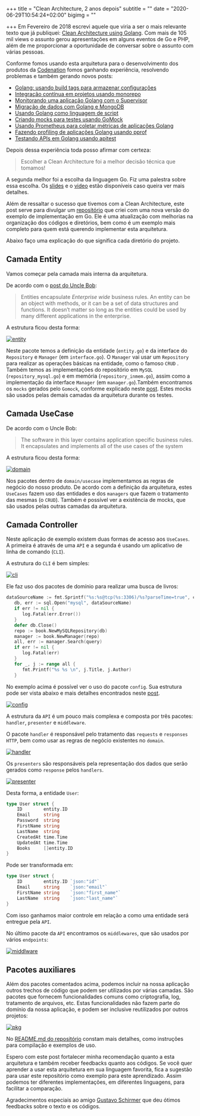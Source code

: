 +++
title = "Clean Architecture, 2 anos depois"
subtitle = ""
date = "2020-06-29T10:54:24+02:00"
bigimg = ""

+++
Em Fevereiro de 2018 escrevi aquele que viria a ser o mais relevante texto que já publiquei: [Clean Architecture using Golang](https://eltonminetto.dev/en/post/2018-03-05-clean-architecture-using-go/). Com mais de 105 mil views o assunto gerou apresentações em alguns eventos de Go e PHP, além de me proporcionar a oportunidade de conversar sobre o assunto com várias pessoas. 

Conforme fomos usando esta arquitetura para o desenvolvimento dos produtos da [Codenation](https://codenation.dev) fomos ganhando experiência, resolvendo problemas e também gerando novos posts:

- [Golang: usando build tags para armazenar configurações](https://eltonminetto.dev/post/2018-06-25-golang-usando-build-tags/)
- [Integração contínua em projetos usando monorepo](https://eltonminetto.dev/post/2018-08-01-monorepo-drone/)
- [Monitorando uma aplicação Golang com o Supervisor](https://eltonminetto.dev/post/2018-11-28-monitorando-app-go-com-supervisor/)
- [Migração de dados com Golang e MongoDB](https://eltonminetto.dev/post/2019-01-23-migracao-de-dados-com-go-e-mongodb/)
- [Usando Golang como linguagem de script](https://eltonminetto.dev/post/2019-08-08-golang-linguagem-script/)
- [Criando mocks para testes usando GoMock](https://eltonminetto.dev/post/2019-12-19-usando-gomock/)
- [Usando Prometheus para coletar métricas de aplicações Golang](https://eltonminetto.dev/post/2020-03-12-golang-prometheus/)
- [Fazendo profiling de aplicações Golang usando pprof](https://eltonminetto.dev/post/2020-04-08-golang-pprof/)
- [Testando APIs em Golang usando apitest](https://eltonminetto.dev/post/2020-04-10-golang-apitest/)

Depois dessa experiência toda posso afirmar com certeza:

> Escolher a Clean Architecture foi a melhor decisão técnica que tomamos! 

A segunda melhor foi a escolha da linguagem Go. Fiz uma palestra sobre essa escolha. Os [slides](https://speakerdeck.com/eminetto/por-que-e-como-usamos-go-na-codenation) e o [video](https://www.youtube.com/watch?v=Z-JQOCSdxdU) estão disponíveis caso queira ver mais detalhes.

Além de ressaltar o sucesso que tivemos com a Clean Architecture, este post serve para divulgar um [repositório](https://github.com/eminetto/clean-architecture-go-v2) que criei com uma nova versão do exemplo de implementação em Go. Ele é uma atualização com melhorias na organização dos códigos e diretórios, bem como é um exemplo mais completo para quem está querendo implementar esta arquitetura.

Abaixo faço uma explicação do que significa cada diretório do projeto.

## Camada Entity

Vamos começar pela camada mais interna da arquitetura.

De acordo com o [post do Uncle Bob](https://blog.cleancoder.com/uncle-bob/2012/08/13/the-clean-architecture.html):

> Entities encapsulate *Enterprise wide* business rules. An entity can be an object with methods, or it can be a set of data structures and functions. It doesn’t matter so long as the entities could be used by many different applications in the enterprise.

A estrutura ficou desta forma:

[![entity](/images/posts/1-entity_book.png)](/images/posts/1-entity_book.png)

Neste pacote temos a definição da entidade (`entity.go`) e da interface do `Repository` e `Manager` (em `interface.go`). O `Manager` vai usar um `Repository` para realizar as operações básicas na entidade, como o famoso `CRUD` . Também temos as implementações do repositório em `MySQL` (`repository_mysql.go`) e em memória (`repository_inmem.go`), assim como a implementação da interface `Manager` (em `manager.go`).Também encontramos os `mocks` gerados pelo `Gomock`, conforme explicado neste [post](https://eltonminetto.dev/post/2019-12-19-usando-gomock/). Estes mocks são usados pelas demais camadas da arquitetura durante os testes.

## Camada UseCase

De acordo com o Uncle Bob:

> The software in this layer contains application specific business rules. It encapsulates and implements all of the use cases of the system

A estrutura ficou desta forma:

[![domain](/images/posts/2-domain_loan.png)](/images/posts/2-domain_loan.png)

Nos pacotes dentro de `domain/usecase` implementamos as regras de negócio do nosso produto. De acordo com a definição da arquitetura, estes `UseCases` fazem uso das entidades e dos `managers` que fazem o tratamento das mesmas (o `CRUD`). Também é possível ver a existência de mocks, que são usados pelas outras camadas da arquitetura.

## Camada Controller

Neste aplicação de exemplo existem duas formas de acesso aos `UseCases`. A primeira é através de uma `API` e a segunda é usando um aplicativo de linha de comando (`CLI`). 

A estrutura do `CLI` é bem simples:

[![cli](/images/posts/4-cmd.png)](/images/posts/4-cmd.png)

Ele faz uso dos pacotes de domínio para realizar uma busca de livros:

```go
dataSourceName := fmt.Sprintf("%s:%s@tcp(%s:3306)/%s?parseTime=true", config.DB_USER, config.DB_PASSWORD, config.DB_HOST, config.DB_DATABASE)
   db, err := sql.Open("mysql", dataSourceName)
   if err != nil {
      log.Fatal(err.Error())
   }
   defer db.Close()
   repo := book.NewMySQLRepository(db)
   manager := book.NewManager(repo)
   all, err := manager.Search(query)
   if err != nil {
      log.Fatal(err)
   }
   for _, j := range all {
      fmt.Printf("%s %s \n", j.Title, j.Author)
   }
```	

No exemplo acima é possível ver o uso do pacote `config`. Sua estrutura pode ser vista abaixo e mais detalhes encontrados neste [post](https://eltonminetto.dev/post/2018-06-25-golang-usando-build-tags/). 

[![config](/images/posts/3-config.png)](/images/posts/3-config.png)

A estrutura da `API` é um pouco mais complexa e composta por três pacotes: `handler`, `presenter` e `middleware`.

O pacote `handler` é responsável pelo tratamento das `requests` e `responses` `HTTP`, bem como usar as regras de negócio existentes no `domain`. 

[![handler](/images/posts/5-handler.png)](/images/posts/5-handler.png)

Os `presenters` são responsáveis pela representação dos dados que serão gerados como `response` pelos `handlers`. 


[![presenter](/images/posts/6-presenter.png)](/images/posts/6-presenter.png)


Desta forma, a entidade `User`:

```go
type User struct {
	ID        entity.ID
	Email     string
	Password  string
	FirstName string
	LastName  string
	CreatedAt time.Time
	UpdatedAt time.Time
	Books     []entity.ID
}
```

Pode ser transformada em: 

```go
type User struct {
	ID        entity.ID `json:"id"`
	Email     string    `json:"email"`
	FirstName string    `json:"first_name"`
	LastName  string    `json:"last_name"`
}
```

Com isso ganhamos maior controle em relação a como uma entidade será entregue pela `API`.

No último pacote da `API` encontramos os `middlewares`, que são usados por vários `endpoints`:

[![middlware](/images/posts/7-middleware.png)](/images/posts/7-middleware.png)

## Pacotes auxiliares

Além dos pacotes comentados acima, podemos incluir na nossa aplicação outros trechos de código que podem ser utilizados por várias camadas. São pacotes que fornecem funcionalidades comuns como criptografia, log, tratamento de arquivos, etc. Estas funcionalidades não fazem parte do domínio da nossa aplicação, e podem ser inclusive reutilizados por outros projetos:

[![pkg](/images/posts/8-pkg.png)](/images/posts/8-pkg.png)

No [README.md do repositório](https://github.com/eminetto/clean-architecture-go-v2) constam mais detalhes, como instruções para compilação e exemplos de uso.

Espero com este post fortalecer minha recomendação quanto a esta arquitetura e também receber feedbacks quanto aos códigos. Se você quer aprender a usar esta arquitetura em sua linguagem favorita, fica a sugestão para usar este repositório como exemplo para este aprendizado. Assim podemos ter diferentes implementações, em diferentes linguagens, para facilitar a comparação.

Agradecimentos especiais ao amigo [Gustavo Schirmer](https://twitter.com/hurrycaner) que deu ótimos feedbacks sobre o texto e os códigos. 

